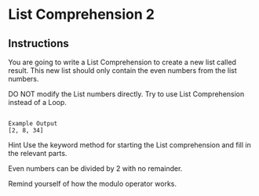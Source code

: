 # List Comprehension 2

## Instructions

You are going to write a List Comprehension to create a new list called result. This new list should only contain the even numbers from the list numbers.

DO NOT modify the List numbers directly. Try to use List Comprehension instead of a Loop.

```text

Example Output
[2, 8, 34]
```

Hint
Use the keyword method for starting the List comprehension and fill in the relevant parts.

Even numbers can be divided by 2 with no remainder.

Remind yourself of how the modulo operator works.
